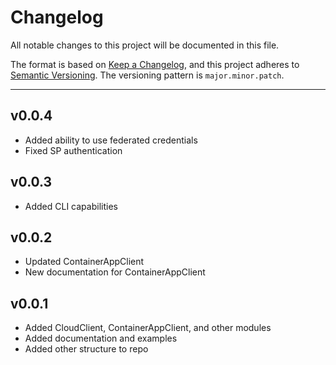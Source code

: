 # Changelog

All notable changes to this project will be documented in this file.

The format is based on [Keep a Changelog](https://keepachangelog.com/en/1.1.0/),
and this project adheres to [Semantic Versioning](https://semver.org/).
The versioning pattern is `major.minor.patch`.

---
## v0.0.4
- Added ability to use federated credentials
- Fixed SP authentication

## v0.0.3
- Added CLI capabilities

## v0.0.2

- Updated ContainerAppClient
- New documentation for ContainerAppClient

## v0.0.1

- Added CloudClient, ContainerAppClient, and other modules
- Added documentation and examples
- Added other structure to repo
